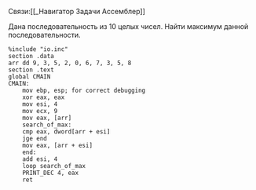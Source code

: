 Связи:[[_Навигатор Задачи Ассемблер]]

Дана последовательность из 10 целых чисел. Найти максимум данной последовательности.
```
%include "io.inc"
section .data
arr dd 9, 3, 5, 2, 0, 6, 7, 3, 5, 8
section .text
global CMAIN
CMAIN:
    mov ebp, esp; for correct debugging
    xor eax, eax
    mov esi, 4
    mov ecx, 9
    mov eax, [arr]
    search_of_max:
    cmp eax, dword[arr + esi]
    jge end
    mov eax, [arr + esi]
    end:
    add esi, 4
    loop search_of_max
    PRINT_DEC 4, eax
    ret
```